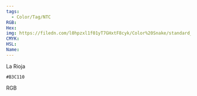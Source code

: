 ```yaml
---
tags:
  - Color/Tag/NTC
RGB:
Hex:
img: https://filedn.com/l0hpzxl1f01yT7GHxtF8cyk/Color%20Snake/standard_csv_to_svg/B3C110.svg
CMYK:
HSL:
Name:
---
```

La Rioja
```palette
#B3C110
```
RGB
